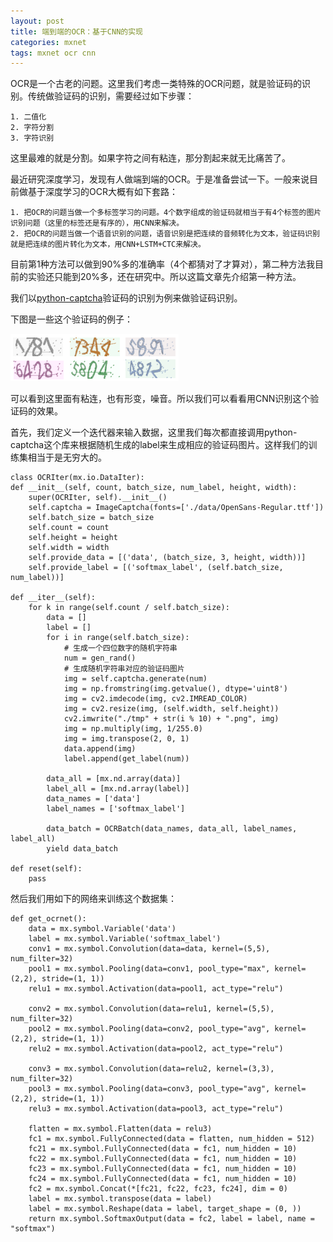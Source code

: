 ```yaml
---
layout: post
title: 端到端的OCR：基于CNN的实现
categories: mxnet
tags: mxnet ocr cnn
---
```


OCR是一个古老的问题。这里我们考虑一类特殊的OCR问题，就是验证码的识别。传统做验证码的识别，需要经过如下步骤：

    1. 二值化
    2. 字符分割
    3. 字符识别

这里最难的就是分割。如果字符之间有粘连，那分割起来就无比痛苦了。

最近研究深度学习，发现有人做端到端的OCR。于是准备尝试一下。一般来说目前做基于深度学习的OCR大概有如下套路：

    1. 把OCR的问题当做一个多标签学习的问题。4个数字组成的验证码就相当于有4个标签的图片识别问题（这里的标签还是有序的），用CNN来解决。
    2. 把OCR的问题当做一个语音识别的问题，语音识别是把连续的音频转化为文本，验证码识别就是把连续的图片转化为文本，用CNN+LSTM+CTC来解决。

目前第1种方法可以做到90%多的准确率（4个都猜对了才算对），第二种方法我目前的实验还只能到20%多，还在研究中。所以这篇文章先介绍第一种方法。

我们以[python-captcha](https://pypi.python.org/pypi/captcha/0.1.1)验证码的识别为例来做验证码识别。

下图是一些这个验证码的例子：

![python-captcha](/static/img/captcha.png)

可以看到这里面有粘连，也有形变，噪音。所以我们可以看看用CNN识别这个验证码的效果。

首先，我们定义一个迭代器来输入数据，这里我们每次都直接调用python-captcha这个库来根据随机生成的label来生成相应的验证码图片。这样我们的训练集相当于是无穷大的。

    
    class OCRIter(mx.io.DataIter):
    def __init__(self, count, batch_size, num_label, height, width):
        super(OCRIter, self).__init__()
        self.captcha = ImageCaptcha(fonts=['./data/OpenSans-Regular.ttf'])
        self.batch_size = batch_size
        self.count = count
        self.height = height
        self.width = width
        self.provide_data = [('data', (batch_size, 3, height, width))]
        self.provide_label = [('softmax_label', (self.batch_size, num_label))]

    def __iter__(self):
        for k in range(self.count / self.batch_size):
            data = []
            label = []
            for i in range(self.batch_size):
                # 生成一个四位数字的随机字符串
                num = gen_rand() 
                # 生成随机字符串对应的验证码图片
                img = self.captcha.generate(num)
                img = np.fromstring(img.getvalue(), dtype='uint8')
                img = cv2.imdecode(img, cv2.IMREAD_COLOR)
                img = cv2.resize(img, (self.width, self.height))
                cv2.imwrite("./tmp" + str(i % 10) + ".png", img)
                img = np.multiply(img, 1/255.0)
                img = img.transpose(2, 0, 1)
                data.append(img)
                label.append(get_label(num))

            data_all = [mx.nd.array(data)]
            label_all = [mx.nd.array(label)]
            data_names = ['data']
            label_names = ['softmax_label']

            data_batch = OCRBatch(data_names, data_all, label_names, label_all)
            yield data_batch

    def reset(self):
        pass
    
然后我们用如下的网络来训练这个数据集：

    def get_ocrnet():
        data = mx.symbol.Variable('data')
        label = mx.symbol.Variable('softmax_label')
        conv1 = mx.symbol.Convolution(data=data, kernel=(5,5), num_filter=32)
        pool1 = mx.symbol.Pooling(data=conv1, pool_type="max", kernel=(2,2), stride=(1, 1))
        relu1 = mx.symbol.Activation(data=pool1, act_type="relu")

        conv2 = mx.symbol.Convolution(data=relu1, kernel=(5,5), num_filter=32)
        pool2 = mx.symbol.Pooling(data=conv2, pool_type="avg", kernel=(2,2), stride=(1, 1))
        relu2 = mx.symbol.Activation(data=pool2, act_type="relu")

        conv3 = mx.symbol.Convolution(data=relu2, kernel=(3,3), num_filter=32)
        pool3 = mx.symbol.Pooling(data=conv3, pool_type="avg", kernel=(2,2), stride=(1, 1))
        relu3 = mx.symbol.Activation(data=pool3, act_type="relu")

        flatten = mx.symbol.Flatten(data = relu3)
        fc1 = mx.symbol.FullyConnected(data = flatten, num_hidden = 512)
        fc21 = mx.symbol.FullyConnected(data = fc1, num_hidden = 10)
        fc22 = mx.symbol.FullyConnected(data = fc1, num_hidden = 10)
        fc23 = mx.symbol.FullyConnected(data = fc1, num_hidden = 10)
        fc24 = mx.symbol.FullyConnected(data = fc1, num_hidden = 10)
        fc2 = mx.symbol.Concat(*[fc21, fc22, fc23, fc24], dim = 0)
        label = mx.symbol.transpose(data = label)
        label = mx.symbol.Reshape(data = label, target_shape = (0, ))
        return mx.symbol.SoftmaxOutput(data = fc2, label = label, name = "softmax")

